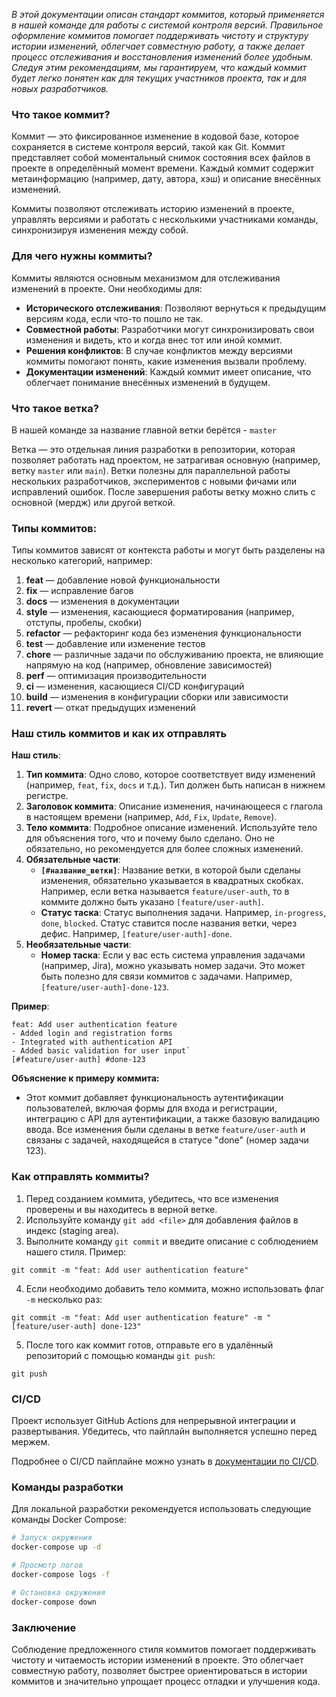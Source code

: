 *В этой документации описан стандарт коммитов, который применяется в нашей команде для работы с системой контроля версий. Правильное оформление коммитов помогает поддерживать чистоту и структуру истории изменений, облегчает совместную работу, а также делает процесс отслеживания и восстановления изменений более удобным. Следуя этим рекомендациям, мы гарантируем, что каждый коммит будет легко понятен как для текущих участников проекта, так и для новых разработчиков.*
### Что такое коммит?

Коммит — это фиксированное изменение в кодовой базе, которое сохраняется в системе контроля версий, такой как Git. Коммит представляет собой моментальный снимок состояния всех файлов в проекте в определённый момент времени. Каждый коммит содержит метаинформацию (например, дату, автора, хэш) и описание внесённых изменений.

Коммиты позволяют отслеживать историю изменений в проекте, управлять версиями и работать с несколькими участниками команды, синхронизируя изменения между собой.

### Для чего нужны коммиты?

Коммиты являются основным механизмом для отслеживания изменений в проекте. Они необходимы для:

- **Исторического отслеживания**: Позволяют вернуться к предыдущим версиям кода, если что-то пошло не так.
- **Совместной работы**: Разработчики могут синхронизировать свои изменения и видеть, кто и когда внес тот или иной коммит.
- **Решения конфликтов**: В случае конфликтов между версиями коммиты помогают понять, какие изменения вызвали проблему.
- **Документации изменений**: Каждый коммит имеет описание, что облегчает понимание внесённых изменений в будущем.

### Что такое ветка?

В нашей команде за название главной ветки берётся - `master`

Ветка — это отдельная линия разработки в репозитории, которая позволяет работать над проектом, не затрагивая основную (например, ветку `master` или `main`). Ветки полезны для параллельной работы нескольких разработчиков, экспериментов с новыми фичами или исправлений ошибок. После завершения работы ветку можно слить с основной (мердж) или другой веткой.

### Типы коммитов:

Типы коммитов зависят от контекста работы и могут быть разделены на несколько категорий, например:

1. **feat** — добавление новой функциональности
2. **fix** — исправление багов
3. **docs** — изменения в документации
4. **style** — изменения, касающиеся форматирования (например, отступы, пробелы, скобки)
5. **refactor** — рефакторинг кода без изменения функциональности
6. **test** — добавление или изменение тестов
7. **chore** — различные задачи по обслуживанию проекта, не влияющие напрямую на код (например, обновление зависимостей)
8. **perf** — оптимизация производительности
9. **ci** — изменения, касающиеся CI/CD конфигураций
10. **build** — изменения в конфигурации сборки или зависимости
11. **revert** — откат предыдущих изменений

### Наш стиль коммитов и как их отправлять

**Наш стиль**:

1. **Тип коммита**: Одно слово, которое соответствует виду изменений (например, `feat`, `fix`, `docs` и т.д.). Тип должен быть написан в нижнем регистре.
2. **Заголовок коммита**: Описание изменения, начинающееся с глагола в настоящем времени (например, `Add`, `Fix`, `Update`, `Remove`).
3. **Тело коммита**: Подробное описание изменений. Используйте тело для объяснения того, что и почему было сделано. Оно не обязательно, но рекомендуется для более сложных изменений.
4. **Обязательные части**:
    - **`[#название_ветки]`**: Название ветки, в которой были сделаны изменения, обязательно указывается в квадратных скобках. Например, если ветка называется `feature/user-auth`, то в коммите должно быть указано `[feature/user-auth]`.
    - **Статус таска**: Статус выполнения задачи. Например, `in-progress`, `done`, `blocked`. Статус ставится после названия ветки, через дефис. Например, `[feature/user-auth]-done`.
5. **Необязательные части**:
    - **Номер таска**: Если у вас есть система управления задачами (например, Jira), можно указывать номер задачи. Это может быть полезно для связи коммитов с задачами. Например, `[feature/user-auth]-done-123`.

**Пример**:

	feat: Add user authentication feature
	- Added login and registration forms 
	- Integrated with authentication API 
	- Added basic validation for user input`
	[#feature/user-auth] #done-123

**Объяснение к примеру коммита:**

- Этот коммит добавляет функциональность аутентификации пользователей, включая формы для входа и регистрации, интеграцию с API для аутентификации, а также базовую валидацию ввода. Все изменения были сделаны в ветке `feature/user-auth` и связаны с задачей, находящейся в статусе "done" (номер задачи 123).

### Как отправлять коммиты?

1. Перед созданием коммита, убедитесь, что все изменения проверены и вы находитесь в верной ветке.
2. Используйте команду `git add <file>` для добавления файлов в индекс (staging area).
3. Выполните команду `git commit` и введите описание с соблюдением нашего стиля. Пример:


`git commit -m "feat: Add user authentication feature"`

4. Если необходимо добавить тело коммита, можно использовать флаг `-m` несколько раз:

`git commit -m "feat: Add user authentication feature" -m "[feature/user-auth] done-123"`

5. После того как коммит готов, отправьте его в удалённый репозиторий с помощью команды `git push`:

`git push`

### CI/CD

Проект использует GitHub Actions для непрерывной интеграции и развертывания. Убедитесь, что пайплайн выполняется успешно перед мержем.

Подробнее о CI/CD пайплайне можно узнать в [документации по CI/CD](../.github/workflows/ci-cd.yml).

### Команды разработки

Для локальной разработки рекомендуется использовать следующие команды Docker Compose:

```bash
# Запуск окружения
docker-compose up -d

# Просмотр логов
docker-compose logs -f

# Остановка окружения
docker-compose down
```

### Заключение

Соблюдение предложенного стиля коммитов помогает поддерживать чистоту и читаемость истории изменений в проекте. Это облегчает совместную работу, позволяет быстрее ориентироваться в истории коммитов и значительно упрощает процесс отладки и улучшения кода.

